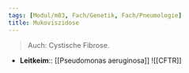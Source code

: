 ```yaml
---
tags: [Modul/m03, Fach/Genetik, Fach/Pneumologie]
title: Mukoviszidose
---
```

> Auch: Cystische Fibrose.
- **Leitkeim**:: [[Pseudomonas aeruginosa]]
![[CFTR]]